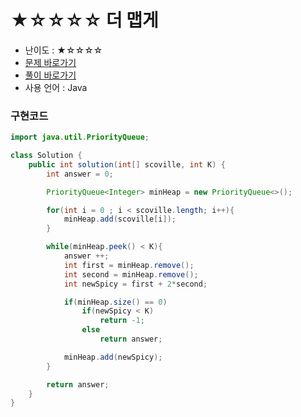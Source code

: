 # ★☆☆☆☆ 더 맵게
- 난이도 : ★☆☆☆☆
- <a href="https://programmers.co.kr/learn/courses/30/lessons/42626#">문제 바로가기</a>
- <a href="https://cnu-jinseop.tistory.com/124">풀이 바로가기</a>
- 사용 언어 : Java

### 구현코드
```java
import java.util.PriorityQueue;

class Solution {
    public int solution(int[] scoville, int K) {
        int answer = 0;

        PriorityQueue<Integer> minHeap = new PriorityQueue<>();

        for(int i = 0 ; i < scoville.length; i++){
            minHeap.add(scoville[i]);
        }

        while(minHeap.peek() < K){
            answer ++;
            int first = minHeap.remove();
            int second = minHeap.remove();
            int newSpicy = first + 2*second;

            if(minHeap.size() == 0)
                if(newSpicy < K)
                    return -1;
                else
                    return answer;

            minHeap.add(newSpicy);
        }

        return answer;
    }
}
```

